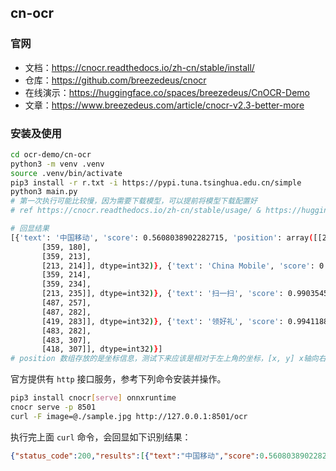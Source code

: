 cn-ocr
------

### 官网

- 文档：https://cnocr.readthedocs.io/zh-cn/stable/install/
- 仓库：https://github.com/breezedeus/cnocr
- 在线演示：https://huggingface.co/spaces/breezedeus/CnOCR-Demo
- 文章：https://www.breezedeus.com/article/cnocr-v2.3-better-more


### 安装及使用

```bash
cd ocr-demo/cn-ocr
python3 -m venv .venv
source .venv/bin/activate
pip3 install -r r.txt -i https://pypi.tuna.tsinghua.edu.cn/simple
python3 main.py
# 第一次执行可能比较慢，因为需要下载模型，可以提前将模型下载配置好
# ref https://cnocr.readthedocs.io/zh-cn/stable/usage/ & https://huggingface.co/breezedeus/cnstd-cnocr-models

# 回显结果
[{'text': '中国移动', 'score': 0.5608038902282715, 'position': array([[213, 181],
       [359, 180],
       [359, 213],
       [213, 214]], dtype=int32)}, {'text': 'China Mobile', 'score': 0.6331827640533447, 'position': array([[213, 216],
       [359, 214],
       [359, 234],
       [213, 235]], dtype=int32)}, {'text': '扫一扫', 'score': 0.9903545379638672, 'position': array([[418, 258],
       [487, 257],
       [487, 282],
       [419, 283]], dtype=int32)}, {'text': '领好礼', 'score': 0.9941188097000122, 'position': array([[418, 282],
       [483, 282],
       [483, 307],
       [418, 307]], dtype=int32)}]
# position 数组存放的是坐标信息，测试下来应该是相对于左上角的坐标，[x, y] x轴向右移动x像素 y轴向下移动y像素
```

官方提供有 `http` 接口服务，参考下列命令安装并操作。

```bash
pip3 install cnocr[serve] onnxruntime
cnocr serve -p 8501
curl -F image=@./sample.jpg http://127.0.0.1:8501/ocr
```

执行完上面 `curl` 命令，会回显如下识别结果：

```json
{"status_code":200,"results":[{"text":"中国移动","score":0.5608038902282715,"position":[[213,181],[359,180],[359,213],[213,214]]},{"text":"China Mobile","score":0.6331827640533447,"position":[[213,216],[359,214],[359,234],[213,235]]},{"text":"扫一扫","score":0.9903545379638672,"position":[[418,258],[487,257],[487,282],[419,283]]},{"text":"领好礼","score":0.9941188097000122,"position":[[418,282],[483,282],[483,307],[418,307]]}]}
```
